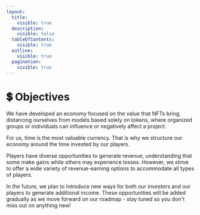 ```yaml
---
layout:
  title:
    visible: true
  description:
    visible: false
  tableOfContents:
    visible: true
  outline:
    visible: true
  pagination:
    visible: true
---
```


# 💲 Objectives

We have developed an economy focused on the value that NFTs bring, distancing ourselves from models based solely on tokens, where organized groups or individuals can influence or negatively affect a project.&#x20;

For us, time is the most valuable currency. That is why we structure our economy around the time invested by our players.&#x20;

Players have diverse opportunities to generate revenue, understanding that some make gains while others may experience losses. However, we strive to offer a wide variety of revenue-earning options to accommodate all types of players.&#x20;

In the future, we plan to introduce new ways for both our investors and our players to generate additional income. These opportunities will be added gradually as we move forward on our roadmap - stay tuned so you don't miss out on anything new!
